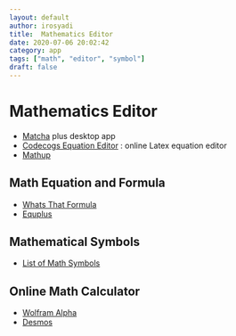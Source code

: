 ```yaml
---
layout: default
author: irosyadi
title:  Mathematics Editor
date: 2020-07-06 20:02:42
category: app
tags: ["math", "editor", "symbol"]
draft: false
---
```


# Mathematics Editor

- [Matcha](https://www.mathcha.io/) plus desktop app
- [Codecogs Equation Editor](https://www.codecogs.com/latex/eqneditor.php) : online Latex equation editor
- [Mathup](https://runarberg.github.io/mathup/)

## Math Equation and Formula
- [Whats That Formula](https://whatsthatformula.com/#)
- [Equplus](https://equplus.net/)

## Mathematical Symbols
- [List of Math Symbols](https://mathvault.ca/hub/higher-math/math-symbols)

## Online Math Calculator
- [Wolfram Alpha](https://www.wolframalpha.com/)
- [Desmos](https://www.desmos.com/)
